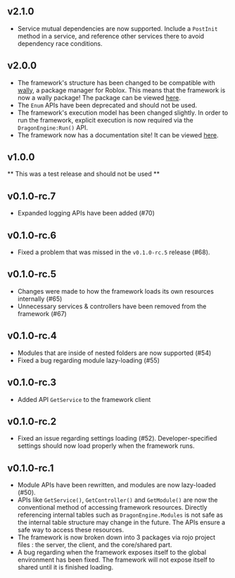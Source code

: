 ## v2.1.0
- Service mutual dependencies are now supported. Include a `PostInit` method in a service, and reference other services there to avoid dependency race conditions.

## v2.0.0
- The framework's structure has been changed to be compatible with [wally](https://wally.run/), a package manager for Roblox. This means that the framework is now a wally package! The package can be viewed [here](https://wally.run/package/nobledraconian/dragon-engine).
- The `Enum` APIs have been deprecated and should not be used.
- The framework's execution model has been changed slightly. In order to run the framework, explicit execution is now required via the `DragonEngine:Run()` API.
- The framework now has a documentation site! It can be viewed [here](https://nobledraconian.dev/Dragon-Engine).

## v1.0.0
** This was a test release and should not be used **

## v0.1.0-rc.7
- Expanded logging APIs have been added (#70)

## v0.1.0-rc.6
- Fixed a problem that was missed in the `v0.1.0-rc.5` release (#68).

## v0.1.0-rc.5
- Changes were made to how the framework loads its own resources internally (#65)
- Unnecessary services & controllers have been removed from the framework (#67)

## v0.1.0-rc.4
- Modules that are inside of nested folders are now supported (#54)
- Fixed a bug regarding module lazy-loading (#55)

## v0.1.0-rc.3
- Added API `GetService` to the framework client

## v0.1.0-rc.2
- Fixed an issue regarding settings loading (#52). Developer-specified settings should now load properly when the framework runs.

## v0.1.0-rc.1
- Module APIs have been rewritten, and modules are now lazy-loaded (#50).
- APIs like `GetService()`, `GetController()` and `GetModule()` are now the conventional method of accessing framework resources. Directly referencing internal tables such as `DragonEngine.Modules` is not safe as the internal table structure may change in the future. The APIs ensure a safe way to access these resources.
- The framework is now broken down into 3 packages via rojo project files : the server, the client, and the core/shared part.
- A bug regarding when the framework exposes itself to the global environment has been fixed. The framework will not expose itself to shared until it is finished loading.